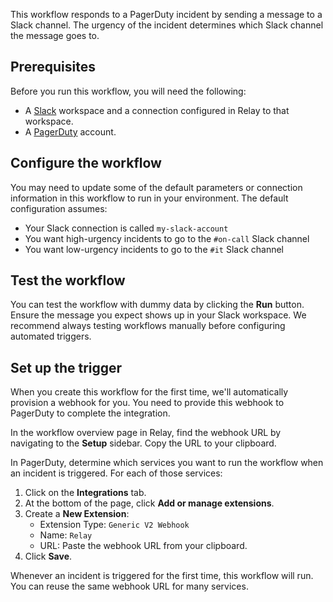 This workflow responds to a PagerDuty incident by sending a message to a Slack
channel. The urgency of the incident determines which Slack channel the message
goes to.

## Prerequisites

Before you run this workflow, you will need the following:
- A [Slack](https://slack.com/) workspace and a connection configured in Relay
  to that workspace.
- A [PagerDuty](https://www.pagerduty.com/) account.

## Configure the workflow

You may need to update some of the default parameters or connection information
in this workflow to run in your environment. The default configuration assumes:
- Your Slack connection is called `my-slack-account`
- You want high-urgency incidents to go to the `#on-call` Slack channel
- You want low-urgency incidents to go to the `#it` Slack channel

## Test the workflow

You can test the workflow with dummy data by clicking the **Run** button. Ensure
the message you expect shows up in your Slack workspace. We recommend always
testing workflows manually before configuring automated triggers.

## Set up the trigger

When you create this workflow for the first time, we'll automatically provision
a webhook for you. You need to provide this webhook to PagerDuty to complete the
integration.  

In the workflow overview page in Relay, find the webhook URL by navigating to
the **Setup** sidebar. Copy the URL to your clipboard.  

In PagerDuty, determine which services you want to run the workflow when an
incident is triggered. For each of those services:  

1. Click on the **Integrations** tab.  
2. At the bottom of the page, click **Add or manage extensions**.  
3. Create a **New Extension**:  
   - Extension Type: `Generic V2 Webhook`  
   - Name: `Relay`  
   - URL: Paste the webhook URL from your clipboard.  
4. Click **Save**.  

Whenever an incident is triggered for the first time, this workflow will run.
You can reuse the same webhook URL for many services.  
